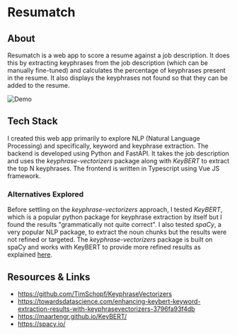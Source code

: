 # Resumatch
## About
Resumatch is a web app to score a resume against a job description. It does this by extracting keyphrases from the job description (which can be manually fine-tuned) and calculates the percentage of keyphrases present in the resume. It also displays the keyphrases not found so that they can be added to the resume.

![Demo](/assets/demo.gif)

## Tech Stack
I created this web app primarily to explore NLP (Natural Language Processing) and specifically, keyword and keyphrase extraction. The backend is developed using Python and FastAPI. It takes the job description and uses the *keyphrase-vectorizers* package along with *KeyBERT* to extract the top N keyphrases. The frontend is written in Typescript using Vue JS framework.

### Alternatives Explored
Before settling on the *keyphrase-vectorizers* approach, I tested *KeyBERT*, which is a popular python package for keyphrase extraction by itself but I found the results "grammatically not quite correct". I also tested *spaCy*, a very popular NLP package, to extract the noun chunks but the results were not refined or targeted. The *keyphrase-vectorizers* package is built on spaCy and works with KeyBERT to provide more refined results as explained [here](https://towardsdatascience.com/enhancing-keybert-keyword-extraction-results-with-keyphrasevectorizers-3796fa93f4db).

## Resources & Links
- https://github.com/TimSchopf/KeyphraseVectorizers
- https://towardsdatascience.com/enhancing-keybert-keyword-extraction-results-with-keyphrasevectorizers-3796fa93f4db
- https://maartengr.github.io/KeyBERT/
- https://spacy.io/